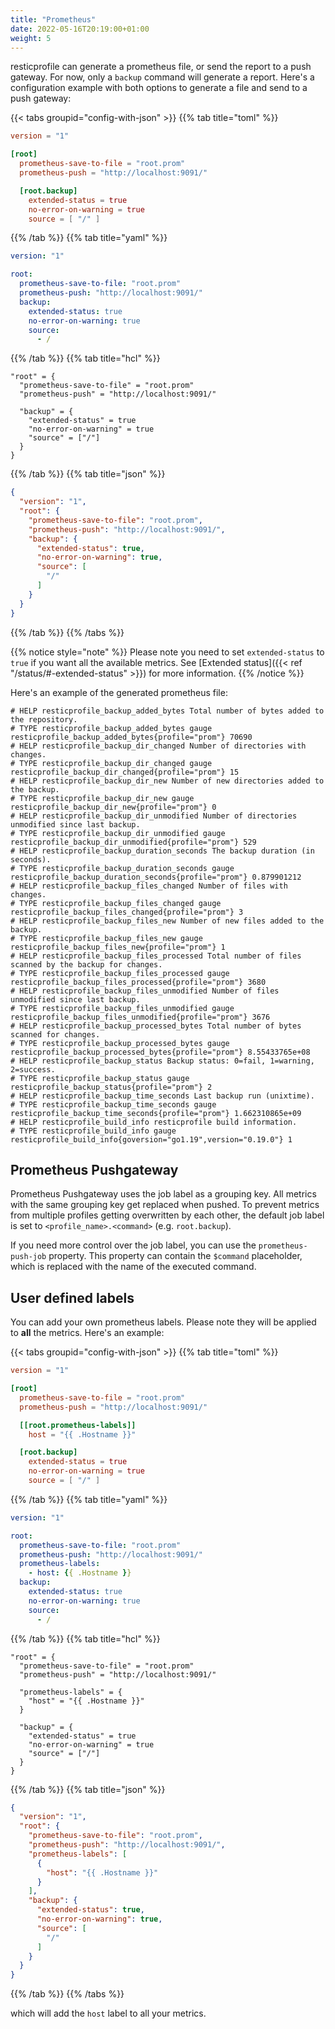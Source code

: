 ```yaml
---
title: "Prometheus"
date: 2022-05-16T20:19:00+01:00
weight: 5
---
```




resticprofile can generate a prometheus file, or send the report to a push gateway. For now, only a `backup` command will generate a report.
Here's a configuration example with both options to generate a file and send to a push gateway:

{{< tabs groupid="config-with-json" >}}
{{% tab title="toml" %}}

```toml
version = "1"

[root]
  prometheus-save-to-file = "root.prom"
  prometheus-push = "http://localhost:9091/"

  [root.backup]
    extended-status = true
    no-error-on-warning = true
    source = [ "/" ]
```

{{% /tab %}}
{{% tab title="yaml" %}}

```yaml
version: "1"

root:
  prometheus-save-to-file: "root.prom"
  prometheus-push: "http://localhost:9091/"
  backup:
    extended-status: true
    no-error-on-warning: true
    source:
      - /
```

{{% /tab %}}
{{% tab title="hcl" %}}

```hcl
"root" = {
  "prometheus-save-to-file" = "root.prom"
  "prometheus-push" = "http://localhost:9091/"

  "backup" = {
    "extended-status" = true
    "no-error-on-warning" = true
    "source" = ["/"]
  }
}
```

{{% /tab %}}
{{% tab title="json" %}}

```json
{
  "version": "1",
  "root": {
    "prometheus-save-to-file": "root.prom",
    "prometheus-push": "http://localhost:9091/",
    "backup": {
      "extended-status": true,
      "no-error-on-warning": true,
      "source": [
        "/"
      ]
    }
  }
}
```

{{% /tab %}}
{{% /tabs %}}

{{% notice style="note" %}}
Please note you need to set `extended-status` to `true` if you want all the available metrics. See [Extended status]({{< ref "/status/#-extended-status" >}}) for more information.
{{% /notice %}}

Here's an example of the generated prometheus file:

```
# HELP resticprofile_backup_added_bytes Total number of bytes added to the repository.
# TYPE resticprofile_backup_added_bytes gauge
resticprofile_backup_added_bytes{profile="prom"} 70690
# HELP resticprofile_backup_dir_changed Number of directories with changes.
# TYPE resticprofile_backup_dir_changed gauge
resticprofile_backup_dir_changed{profile="prom"} 15
# HELP resticprofile_backup_dir_new Number of new directories added to the backup.
# TYPE resticprofile_backup_dir_new gauge
resticprofile_backup_dir_new{profile="prom"} 0
# HELP resticprofile_backup_dir_unmodified Number of directories unmodified since last backup.
# TYPE resticprofile_backup_dir_unmodified gauge
resticprofile_backup_dir_unmodified{profile="prom"} 529
# HELP resticprofile_backup_duration_seconds The backup duration (in seconds).
# TYPE resticprofile_backup_duration_seconds gauge
resticprofile_backup_duration_seconds{profile="prom"} 0.879901212
# HELP resticprofile_backup_files_changed Number of files with changes.
# TYPE resticprofile_backup_files_changed gauge
resticprofile_backup_files_changed{profile="prom"} 3
# HELP resticprofile_backup_files_new Number of new files added to the backup.
# TYPE resticprofile_backup_files_new gauge
resticprofile_backup_files_new{profile="prom"} 1
# HELP resticprofile_backup_files_processed Total number of files scanned by the backup for changes.
# TYPE resticprofile_backup_files_processed gauge
resticprofile_backup_files_processed{profile="prom"} 3680
# HELP resticprofile_backup_files_unmodified Number of files unmodified since last backup.
# TYPE resticprofile_backup_files_unmodified gauge
resticprofile_backup_files_unmodified{profile="prom"} 3676
# HELP resticprofile_backup_processed_bytes Total number of bytes scanned for changes.
# TYPE resticprofile_backup_processed_bytes gauge
resticprofile_backup_processed_bytes{profile="prom"} 8.55433765e+08
# HELP resticprofile_backup_status Backup status: 0=fail, 1=warning, 2=success.
# TYPE resticprofile_backup_status gauge
resticprofile_backup_status{profile="prom"} 2
# HELP resticprofile_backup_time_seconds Last backup run (unixtime).
# TYPE resticprofile_backup_time_seconds gauge
resticprofile_backup_time_seconds{profile="prom"} 1.662310865e+09
# HELP resticprofile_build_info resticprofile build information.
# TYPE resticprofile_build_info gauge
resticprofile_build_info{goversion="go1.19",version="0.19.0"} 1

```

## Prometheus Pushgateway

Prometheus Pushgateway uses the job label as a grouping key. All metrics with the same grouping key get replaced when pushed. To prevent metrics from multiple profiles getting overwritten by each other, the default job label is set to `<profile_name>.<command>` (e.g. `root.backup`).

If you need more control over the job label, you can use the `prometheus-push-job` property. This property can contain the `$command` placeholder, which is replaced with the name of the executed command.

## User defined labels

You can add your own prometheus labels. Please note they will be applied to **all** the metrics.
Here's an example:

{{< tabs groupid="config-with-json" >}}
{{% tab title="toml" %}}

```toml
version = "1"

[root]
  prometheus-save-to-file = "root.prom"
  prometheus-push = "http://localhost:9091/"

  [[root.prometheus-labels]]
    host = "{{ .Hostname }}"

  [root.backup]
    extended-status = true
    no-error-on-warning = true
    source = [ "/" ]
```

{{% /tab %}}
{{% tab title="yaml" %}}

```yaml
version: "1"

root:
  prometheus-save-to-file: "root.prom"
  prometheus-push: "http://localhost:9091/"
  prometheus-labels:
    - host: {{ .Hostname }}
  backup:
    extended-status: true
    no-error-on-warning: true
    source:
      - /
```

{{% /tab %}}
{{% tab title="hcl" %}}

```hcl
"root" = {
  "prometheus-save-to-file" = "root.prom"
  "prometheus-push" = "http://localhost:9091/"

  "prometheus-labels" = {
    "host" = "{{ .Hostname }}"
  }

  "backup" = {
    "extended-status" = true
    "no-error-on-warning" = true
    "source" = ["/"]
  }
}
```

{{% /tab %}}
{{% tab title="json" %}}

```json
{
  "version": "1",
  "root": {
    "prometheus-save-to-file": "root.prom",
    "prometheus-push": "http://localhost:9091/",
    "prometheus-labels": [
      {
        "host": "{{ .Hostname }}"
      }
    ],
    "backup": {
      "extended-status": true,
      "no-error-on-warning": true,
      "source": [
        "/"
      ]
    }
  }
}
```

{{% /tab %}}
{{% /tabs %}}


which will add the `host` label to all your metrics.


